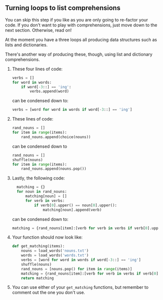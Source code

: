 ## Turning loops to list comprehensions

You can skip this step if you like as you are only going to re-factor your code. If you don't want to play with comprehensions, just move down to the next section. Otherwise, read on!

At the moment you have a three loops all producing data structures such as lists and dictionaries.

There's another way of producing these, though, using list and dictionary comprehensions.

1.  These four lines of code:

	```python
	verbs = []                
	for word in words:        
		if word[-3::] == 'ing':
			verbs.append(word) 
	```

	can be condensed down to:

	```python
	verbs = [word for word in words if word[-3::] == 'ing']
	```

1.  These lines of code:

	```python
	rand_nouns = []                     
	for item in range(items):           
		rand_nouns.append(choice(nouns))
	```

	can be condensed down to

	```python
	rand_nouns = []
	shuffle(nouns)
	for item in range(items):
		rand_nouns.append(nouns.pop())
	```

1.  Lastly, the following code:

	```python
	  matching = {}                                 
	  for noun in rand_nouns:                       
		  matching[noun] = []                       
		  for verb in verbs:                        
			  if verb[0].upper() == noun[0].upper():
				  matching[noun].append(verb)
	```

	can be condensed down to:

	```python
	matching = {rand_nouns[item]:[verb for verb in verbs if verb[0].upper() == rand_nouns[item][0].upper()] for item in range(items)}
	```

1.  Your function should now look like:

	```python
	def get_matching(items):
		nouns = load_words('nouns.txt')
		words = load_words('words.txt')
		verbs = [word for word in words if word[-3::] == 'ing']
		shuffle(nouns)
		rand_nouns = [nouns.pop() for item in range(items)]
		matching = {rand_nouns[item]:[verb for verb in verbs if verb[0].upper() == rand_nouns[item][0].upper()] for item in range(items)}
		return matching
	```

1.  You can use either of your `get_matching` functions, but remember to comment out the one you don't use.
